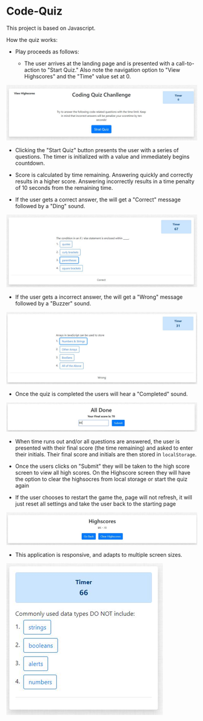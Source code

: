 # Code-Quiz

This project is based on Javascript.

How the quiz works:

* Play proceeds as follows:

  * The user arrives at the landing page and is presented with a call-to-action to "Start Quiz." Also note the navigation option to "View Highscores" and the "Time" value set at 0.

![code quiz](/screenshots/start.JPG)

  * Clicking the "Start Quiz" button presents the user with a series of questions. The timer is initialized with a value and immediately begins countdown.

  * Score is calculated by time remaining. Answering quickly and correctly results in a higher score. Answering incorrectly results in a time penalty of 10 seconds from the remaining time.
  
  * If the user gets a correct answer, the will get a "Correct" message followed by a "Ding" sound.

![code quiz](/screenshots/correct.JPG)
  
  * If the user gets a incorrect answer, the will get a "Wrong" message followed by a "Buzzer" sound.

![code quiz](/screenshots/incorrect.JPG)

  * Once the quiz is completed the users will hear a "Completed" sound.

![code quiz](/screenshots/completed.JPG)

  * When time runs out and/or all questions are answered, the user is presented with their final score (the time remaining) and asked to enter their initials. Their final score and initials are then stored in `localStorage`.

  * Once the users clicks on "Submit" they will be taken to the high score screen to view all high scores. On the Highscore screen they will have the option to clear the highsocres from local storage or start the quiz again

  * If the user chooses to restart the game the, page will not refresh, it will just reset all settings and take the user back to the starting page

![code quiz](/screenshots/highscores.JPG)

* This application is responsive, and adapts to multiple screen sizes.

![code quiz](/screenshots/responsive.JPG)


